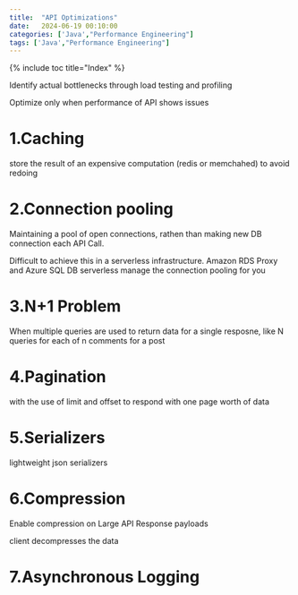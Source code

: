 ```yaml
---
title:  "API Optimizations"
date:   2024-06-19 00:10:00
categories: ['Java',"Performance Engineering"]
tags: ['Java',"Performance Engineering"]
---
```


{% include toc title="Index" %}

Identify actual bottlenecks through load testing and profiling

Optimize only when performance of API shows issues

# 1.Caching

store the result of an expensive computation (redis or memchahed) to avoid
redoing

# 2.Connection pooling

Maintaining a pool of open connections, rathen than making new DB connection
each API Call.

Difficult to achieve this in a serverless infrastructure. Amazon RDS Proxy and
Azure SQL DB serverless
manage the connection pooling for you

# 3.N+1 Problem

When multiple queries are used to return data for a single resposne, like N
queries for each of n comments for a post

# 4.Pagination

with the use of limit and offset
to respond with one page worth of data

# 5.Serializers

lightweight json serializers

# 6.Compression

Enable compression on Large API Response payloads

client decompresses the data

# 7.Asynchronous Logging



